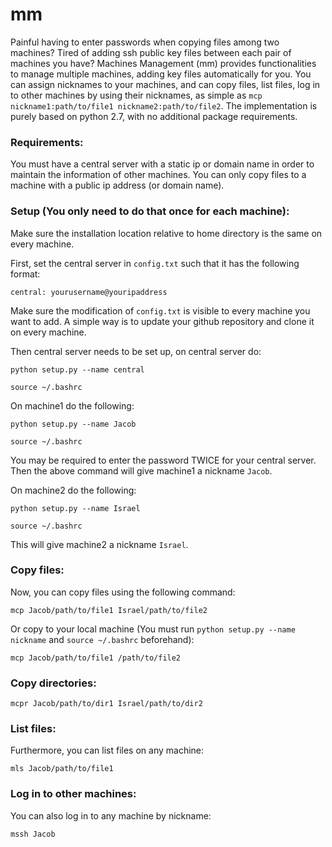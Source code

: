 # mm

Painful having to enter passwords when copying files among two machines? Tired of adding ssh public key files between each pair of machines you have? Machines Management (mm) provides functionalities to manage multiple machines, adding key files automatically for you. You can assign nicknames to your machines, and can copy files, list files, log in to other machines by using their nicknames, as simple as `mcp nickname1:path/to/file1 nickname2:path/to/file2`. The implementation is purely based on python 2.7, with no additional package requirements.

### Requirements:

You must have a central server with a static ip or domain name in order to maintain the information of other machines. You can only copy files to a machine with a public ip address (or domain name).

### Setup (You only need to do that once for each machine):

Make sure the installation location relative to home directory is the same on every machine.

First, set the central server in `config.txt` such that it has the following format:

```
central: yourusername@youripaddress
```

Make sure the modification of `config.txt` is visible to every machine you want to add. A simple way is to update your github repository and clone it on every machine.

Then central server needs to be set up, on central server do:

```
python setup.py --name central
```

```
source ~/.bashrc
```

On machine1 do the following:

```
python setup.py --name Jacob
```

```
source ~/.bashrc
```

You may be required to enter the password TWICE for your central server. Then the above command will give machine1 a nickname `Jacob`.

On machine2 do the following:

```
python setup.py --name Israel
```

```
source ~/.bashrc
```

This will give machine2 a nickname `Israel`.


### Copy files:

Now, you can copy files using the following command:

```
mcp Jacob/path/to/file1 Israel/path/to/file2
```

Or copy to your local machine (You must run `python setup.py --name nickname` and `source ~/.bashrc` beforehand):

```
mcp Jacob/path/to/file1 /path/to/file2
```

### Copy directories:

```
mcpr Jacob/path/to/dir1 Israel/path/to/dir2
```

### List files:
Furthermore, you can list files on any machine:

```
mls Jacob/path/to/file1
```

### Log in to other machines:
You can also log in to any machine by nickname:

```
mssh Jacob
```
